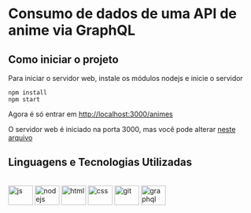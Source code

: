 # Consumo de dados de uma API de anime via GraphQL

## Como iniciar o projeto

Para iniciar o servidor web, instale os módulos nodejs e inicie o servidor

```
npm install  
npm start
```

Agora é só entrar em [http://localhost:3000/animes](http://localhost:3000/animes)

O servidor web é iniciado na porta 3000, mas você pode alterar [neste arquivo](/src/server.js)

## Linguagens e Tecnologias Utilizadas
<div style="display: inline-block"><br>
<img width="50px" height="40" align="center" alt="js" src="https://cdn.jsdelivr.net/gh/devicons/devicon/icons/javascript/javascript-original.svg" />  
<img width="50px" height="40" align="center" alt="nodejs" src="https://cdn.jsdelivr.net/gh/devicons/devicon/icons/nodejs/nodejs-original.svg" />  
<img width="50px" height="40" align="center" alt="html" src="https://cdn.jsdelivr.net/gh/devicons/devicon/icons/css3/css3-original.svg" />  
<img width="50px" height="40" align="center" alt="css" src="https://cdn.jsdelivr.net/gh/devicons/devicon/icons/html5/html5-original.svg" />  
<img width="50px" height="40" align="center" alt="git" src="https://cdn.jsdelivr.net/gh/devicons/devicon/icons/git/git-original.svg" />
<img width="50px" height="40" align="center" alt="graphql" src="https://cdn.jsdelivr.net/gh/devicons/devicon/icons/graphql/graphql-plain.svg" />
</div>
